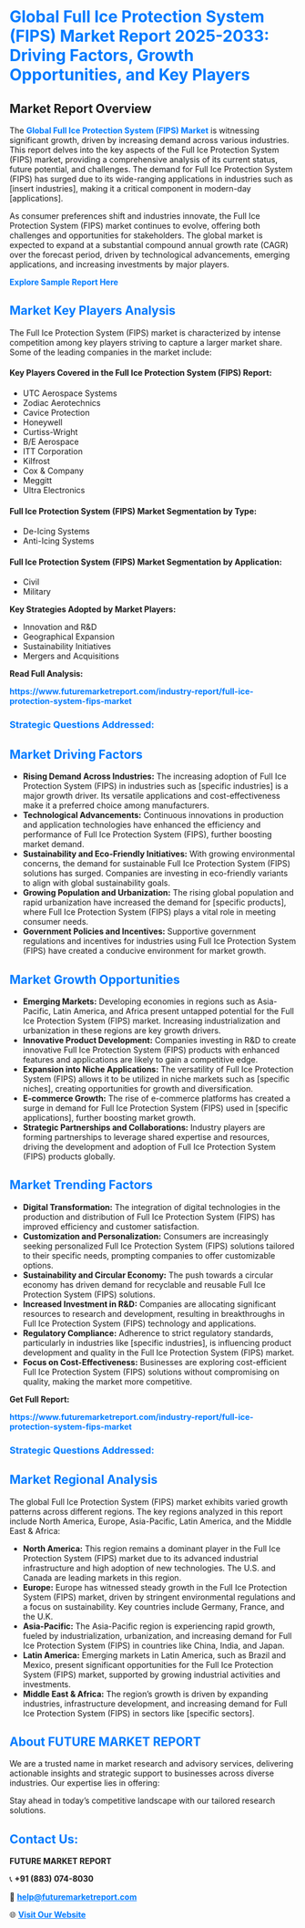 <h1 style="color: #007BFF;">Global Full Ice Protection System (FIPS) Market Report 2025-2033: Driving Factors, Growth Opportunities, and Key Players</h1>

<section id="overview">
<h2>Market Report Overview</h2>
<p>The <a href="https://www.futuremarketreport.com/industry-report/full-ice-protection-system-fips-market" style="color: #007BFF; text-decoration: none;"><strong>Global Full Ice Protection System (FIPS) Market</strong></a> is witnessing significant growth, driven by increasing demand across various industries. This report delves into the key aspects of the Full Ice Protection System (FIPS) market, providing a comprehensive analysis of its current status, future potential, and challenges. The demand for Full Ice Protection System (FIPS) has surged due to its wide-ranging applications in industries such as [insert industries], making it a critical component in modern-day [applications].</p>
<p>As consumer preferences shift and industries innovate, the Full Ice Protection System (FIPS) market continues to evolve, offering both challenges and opportunities for stakeholders. The global market is expected to expand at a substantial compound annual growth rate (CAGR) over the forecast period, driven by technological advancements, emerging applications, and increasing investments by major players.</p>
</section>

<section id="overview">
<p><a href="https://www.futuremarketreport.com/request-sample/reportId=96663" style="color: #007BFF; text-decoration: none;"><strong>Explore Sample Report Here</strong></a></p>
</section>

<section id="key-players">
<h2 style="color: #007BFF;">Market Key Players Analysis</h2>
<p>The Full Ice Protection System (FIPS) market is characterized by intense competition among key players striving to capture a larger market share. Some of the leading companies in the market include:</p>
<h4>Key Players Covered in the Full Ice Protection System (FIPS) Report:</h4>
<ul><li>UTC Aerospace Systems</li><li>Zodiac Aerotechnics</li><li>Cavice Protection</li><li>Honeywell</li><li>Curtiss-Wright</li><li>B/E Aerospace</li><li>ITT Corporation</li><li>Kilfrost</li><li>Cox &amp; Company</li><li>Meggitt</li><li>Ultra Electronics</li></ul>
<h4>Full Ice Protection System (FIPS) Market Segmentation by Type:</h4>
<ul><li>De-Icing Systems</li><li>Anti-Icing Systems</li></ul>

<h4>Full Ice Protection System (FIPS) Market Segmentation by Application:</h4>
<ul><li>Civil</li><li>Military</li></ul>
<p><strong>Key Strategies Adopted by Market Players:</strong></p>
<ul>
<li>Innovation and R&D</li>
<li>Geographical Expansion</li>
<li>Sustainability Initiatives</li>
<li>Mergers and Acquisitions</li>
</ul>
</section>

<section>
<p><strong>Read Full Analysis: </strong></p><a href="https://www.futuremarketreport.com/industry-report/full-ice-protection-system-fips-market" style="color: #007BFF; text-decoration: none;"><strong>https://www.futuremarketreport.com/industry-report/full-ice-protection-system-fips-market</strong></a>
<h3 style="color: #007BFF;">Strategic Questions Addressed:</h3>
</section>

<section id="driving-factors">
<h2 style="color: #007BFF;">Market Driving Factors</h2>
<ul>
<li><strong>Rising Demand Across Industries:</strong> The increasing adoption of Full Ice Protection System (FIPS) in industries such as [specific industries] is a major growth driver. Its versatile applications and cost-effectiveness make it a preferred choice among manufacturers.</li>
<li><strong>Technological Advancements:</strong> Continuous innovations in production and application technologies have enhanced the efficiency and performance of Full Ice Protection System (FIPS), further boosting market demand.</li>
<li><strong>Sustainability and Eco-Friendly Initiatives:</strong> With growing environmental concerns, the demand for sustainable Full Ice Protection System (FIPS) solutions has surged. Companies are investing in eco-friendly variants to align with global sustainability goals.</li>
<li><strong>Growing Population and Urbanization:</strong> The rising global population and rapid urbanization have increased the demand for [specific products], where Full Ice Protection System (FIPS) plays a vital role in meeting consumer needs.</li>
<li><strong>Government Policies and Incentives:</strong> Supportive government regulations and incentives for industries using Full Ice Protection System (FIPS) have created a conducive environment for market growth.</li>
</ul>
</section>

<section id="growth-opportunities">
<h2 style="color: #007BFF;">Market Growth Opportunities</h2>
<ul>
<li><strong>Emerging Markets:</strong> Developing economies in regions such as Asia-Pacific, Latin America, and Africa present untapped potential for the Full Ice Protection System (FIPS) market. Increasing industrialization and urbanization in these regions are key growth drivers.</li>
<li><strong>Innovative Product Development:</strong> Companies investing in R&D to create innovative Full Ice Protection System (FIPS) products with enhanced features and applications are likely to gain a competitive edge.</li>
<li><strong>Expansion into Niche Applications:</strong> The versatility of Full Ice Protection System (FIPS) allows it to be utilized in niche markets such as [specific niches], creating opportunities for growth and diversification.</li>
<li><strong>E-commerce Growth:</strong> The rise of e-commerce platforms has created a surge in demand for Full Ice Protection System (FIPS) used in [specific applications], further boosting market growth.</li>
<li><strong>Strategic Partnerships and Collaborations:</strong> Industry players are forming partnerships to leverage shared expertise and resources, driving the development and adoption of Full Ice Protection System (FIPS) products globally.</li>
</ul>
</section>

<section id="trending-factors">
<h2 style="color: #007BFF;">Market Trending Factors</h2>
<ul>
<li><strong>Digital Transformation:</strong> The integration of digital technologies in the production and distribution of Full Ice Protection System (FIPS) has improved efficiency and customer satisfaction.</li>
<li><strong>Customization and Personalization:</strong> Consumers are increasingly seeking personalized Full Ice Protection System (FIPS) solutions tailored to their specific needs, prompting companies to offer customizable options.</li>
<li><strong>Sustainability and Circular Economy:</strong> The push towards a circular economy has driven demand for recyclable and reusable Full Ice Protection System (FIPS) solutions.</li>
<li><strong>Increased Investment in R&D:</strong> Companies are allocating significant resources to research and development, resulting in breakthroughs in Full Ice Protection System (FIPS) technology and applications.</li>
<li><strong>Regulatory Compliance:</strong> Adherence to strict regulatory standards, particularly in industries like [specific industries], is influencing product development and quality in the Full Ice Protection System (FIPS) market.</li>
<li><strong>Focus on Cost-Effectiveness:</strong> Businesses are exploring cost-efficient Full Ice Protection System (FIPS) solutions without compromising on quality, making the market more competitive.</li>
</ul>
</section>

<section>
<p><strong>Get Full Report: </strong></p><a href="https://www.futuremarketreport.com/industry-report/full-ice-protection-system-fips-market" style="color: #007BFF; text-decoration: none;"><strong>https://www.futuremarketreport.com/industry-report/full-ice-protection-system-fips-market</strong></a>
<h3 style="color: #007BFF;">Strategic Questions Addressed:</h3>
</section>


<section id="regional-analysis">
<h2 style="color: #007BFF;">Market Regional Analysis</h2>
<p>The global Full Ice Protection System (FIPS) market exhibits varied growth patterns across different regions. The key regions analyzed in this report include North America, Europe, Asia-Pacific, Latin America, and the Middle East & Africa:</p>
<ul>
<li><strong>North America:</strong> This region remains a dominant player in the Full Ice Protection System (FIPS) market due to its advanced industrial infrastructure and high adoption of new technologies. The U.S. and Canada are leading markets in this region.</li>
<li><strong>Europe:</strong> Europe has witnessed steady growth in the Full Ice Protection System (FIPS) market, driven by stringent environmental regulations and a focus on sustainability. Key countries include Germany, France, and the U.K.</li>
<li><strong>Asia-Pacific:</strong> The Asia-Pacific region is experiencing rapid growth, fueled by industrialization, urbanization, and increasing demand for Full Ice Protection System (FIPS) in countries like China, India, and Japan.</li>
<li><strong>Latin America:</strong> Emerging markets in Latin America, such as Brazil and Mexico, present significant opportunities for the Full Ice Protection System (FIPS) market, supported by growing industrial activities and investments.</li>
<li><strong>Middle East & Africa:</strong> The region’s growth is driven by expanding industries, infrastructure development, and increasing demand for Full Ice Protection System (FIPS) in sectors like [specific sectors].</li>
</ul>
</section>

<footer>
<h2 style="color: #007BFF;">About FUTURE MARKET REPORT</h2>
<p>We are a trusted name in market research and advisory services, delivering actionable insights and strategic support to businesses across diverse industries. Our expertise lies in offering:</p>

<p>Stay ahead in today’s competitive landscape with our tailored research solutions.</p>

<h2 style="color: #007BFF;">Contact Us:</h2>
<p><strong>FUTURE MARKET REPORT</strong></p>
<p>📞 <strong>+91 (883) 074-8030</strong></p>
<p>📧 <strong><a href="mailto:help@futuremarketreport.com" style="color: #007BFF;">help@futuremarketreport.com</a></strong></p>
<p>🌐 <strong><a href="https://www.futuremarketreport.com/" style="color: #007BFF;">Visit Our Website</a></strong></p>
</footer>